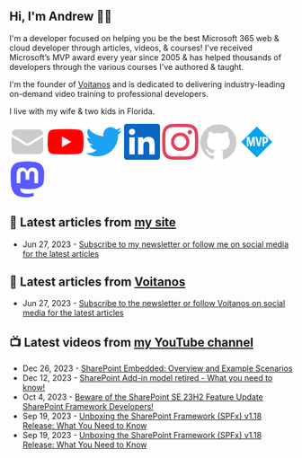 ## Hi, I'm Andrew 👋🏼

I'm a developer focused on helping you be the best Microsoft 365 web & cloud developer through articles, videos, & courses! I've received Microsoft’s MVP award every year since 2005 & has helped thousands of developers through the various courses I've authored & taught.

I'm the founder of [Voitanos](https://www.voitanos.io) and is dedicated to delivering industry-leading on-demand video training to professional developers.

I live with my wife & two kids in Florida.

[![](./images/mail.svg)](https://www.andrewconnell.com/newsletter) 
[![](./images/youtube.svg)](https://www.youtube.com/@andrew_connell) 
[![](./images/twitter.svg)](https://www.twitter.com/andrewconnell) 
[![](./images/linkedin.svg)](https://www.linkedin.com/in/andrewconnell) 
[![](./images/instagram.svg)](https://www.instagram.com/andrewconnell1) 
[![](./images/github.svg)](https://github.com/andrewconnell) 
[![](./images/mvp.svg)](https://mvp.microsoft.com/en-us/PublicProfile/21083?fullName=Andrew%20Connell) 
<a rel="me" href="https://mastodon.world/@andrewconnell"><img src="./images/mastodon.svg" /></a> 

## 📘 Latest articles from [my site](https://www.andrewconnell.com)
<!-- MYBLOG-POST-LIST:START -->
- Jun 27, 2023 - [Subscribe to my newsletter or follow me on social media for the latest articles](https://www.andrewconnell.com/newsletter)<!-- MYBLOG-POST-LIST:END -->

## 📙 Latest articles from [Voitanos](https://www.voitanos.io/blog)
<!-- VOITANOSBLOG-POST-LIST:START -->
- Jun 27, 2023 - [Subscribe to the newsletter or follow Voitanos on social media for the latest articles](https://www.voitanos.io/newsletter)<!-- VOITANOSBLOG-POST-LIST:END -->

## 📺 Latest videos from [my YouTube channel](https://www.youtube.com/@andrew_connell)
<!-- VOITANOSYOUTUBE-POST-LIST:START -->
- Dec 26, 2023 - [SharePoint Embedded: Overview and Example Scenarios](https://www.youtube.com/watch?v=gEU8NxNWLCI)
- Dec 12, 2023 - [SharePoint Add-in model retired - What you need to know!](https://www.youtube.com/watch?v=MguYAPaCjdE)
- Oct 4, 2023 - [Beware of the SharePoint SE 23H2 Feature Update SharePoint Framework Developers!](https://www.youtube.com/watch?v=SMLlK9IvX4U)
- Sep 19, 2023 - [Unboxing the SharePoint Framework &lpar;SPFx&rpar; v1.18 Release: What You Need to Know](https://www.youtube.com/watch?v=EzxNJpv0VQA)
- Sep 19, 2023 - [Unboxing the SharePoint Framework &lpar;SPFx&rpar; v1.18 Release: What You Need to Know](https://www.youtube.com/watch?v=ZvMBLpGYahw)<!-- VOITANOSYOUTUBE-POST-LIST:END -->
